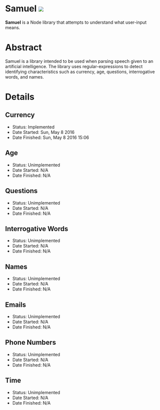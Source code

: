 # Samuel ![](http://i.imgur.com/wIXje5r.png)

**Samuel** is a Node library that attempts to understand what user-input means.

# Abstract

Samuel is a library intended to be used when parsing speech given to an artificial intelligence. The library uses regular-expressions to
detect identifying characteristics such as currency, age, questions, interrogative words, and names.

# Details

## Currency

* Status: Implemented
* Date Started: Sun, May 8 2016
* Date Finished: Sun, May 8 2016 15:06

## Age

* Status: Unimplemented
* Date Started: N/A
* Date Finished: N/A

## Questions

* Status: Unimplemented
* Date Started: N/A
* Date Finished: N/A

## Interrogative Words

* Status: Unimplemented
* Date Started: N/A
* Date Finished: N/A

## Names

* Status: Unimplemented
* Date Started: N/A
* Date Finished: N/A

## Emails

* Status: Unimplemented
* Date Started: N/A
* Date Finished: N/A

## Phone Numbers

* Status: Unimplemented
* Date Started: N/A
* Date Finished: N/A

## Time

* Status: Unimplemented
* Date Started: N/A
* Date Finished: N/A
